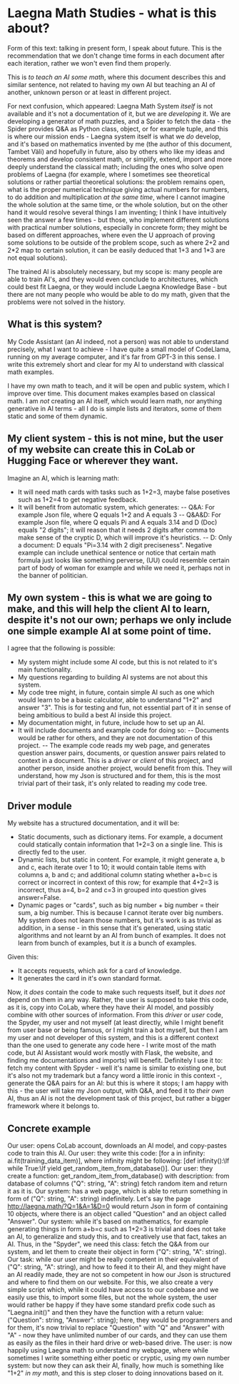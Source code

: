 # Laegna Math Studies - what is this about?
Form of this text: talking in present form, I speak about future. This is the recommendation that we don't change time forms in each document after each iteration, rather we won't even find them properly.

This is *to teach an AI some math*, where this document describes this and similar sentence, not related to having my own AI but teaching an AI of another, unknown person or at least in different project.

For next confusion, which appeared: Laegna Math System *itself* is not available and it's not a documentation of it, but we are *developing* it. We are developing a generator of math puzzles, and a Spider to fetch the data - the Spider provides Q&A as Python class, object, or for example tuple, and this is where our mission ends - Laegna system itself is what we *do* develop, and it's based on mathematics invented by me (the author of this document, Tambet Väli) and hopefully in future, also by others who like my ideas and theorems and develop consistent math, or simplify, extend, import and more deeply understand the classical math; including the ones who solve open problems of Laegna (for example, where I sometimes see theoretical solutions or rather partial theoretical solutions: the problem remains open, what is the proper numerical technique giving actual numbers for numbers, to do addition and multiplication *at the same time*, where I cannot imagine the whole solution at the same time, or the whole solution, but on the other hand it would resolve several things I am inventing; I think I have intuitively seen the answer a few times - but those, who implement different solutions with practical number solutions, especially in concrete form; they might be based on different approaches, where even the U approach of proving some solutions to be outside of the problem scope, such as where 2+2 and 2*2 map to certain solution, it can be easily deduced that 1+3 and 1\*3 are not equal solutions).

The trained AI is absolutely necessary, but my scope is: many people are able to train AI's, and they would even conclude to architectures, which could best fit Laegna, or they would include Laegna Knowledge Base - but there are not many people who would be able to do my math, given that the problems were not solved in the history.

## What is this system?
My Code Assistant (an AI indeed, not a person) was not able to understand precisely, what I want to achieve - I have quite a small model of CodeLlama, running on my average computer, and it's far from GPT-3 in this sense. I write this extremely short and clear for my AI to understand with classical math examples.

I have my own math to teach, and it will be open and public system, which I improve over time. This document makes examples based on classical math. I am *not* creating an AI itself, which would learn math, nor anything generative in AI terms - all I do is simple lists and iterators, some of them static and some of them dynamic.

## My client system - this is not mine, but the user of my website can create this in CoLab or Hugging Face or wherever they want.

Imagine an AI, which is learning math:
- It will need math cards with tasks such as 1+2=3, maybe false posetives such as 1+2=4 to get negative feedback.
- It will benefit from automatic system, which generates:
-- Q&A: For example Json file, where Q equals 1+2 and A equals 3
-- Q&A&D: For example Json file, where Q equals Pi and A equals 3.14 and D (Doc) equals "2 digits"; it will reason that it needs 2 digits after comma to make sense of the cryptic D, which will improve it's heuristics.
-- D: Only a document: D equals "Pi=3.14 with 2 digit preciseness". Negative example can include unethical sentence or notice that certain math formula just looks like something perverse, (UU) could resemble certain part of body of woman for example and while we need it, perhaps not in the banner of politician.

## My own system - this is what we are going to make, and this will help the client AI to learn, despite it's not our own; perhaps we only include one simple example AI at some point of time.

I agree that the following is possible:
- My system might include some AI code, but this is not related to it's main functionality.
- My questions regarding to building AI systems are not about this system.
- My code tree might, in future, contain simple AI such as one which would learn to be a basic calculator, able to understand "1+2" and answer "3". This is for testing and fun, not essential part of it in sense of being ambitious to build a best AI inside this project.
- My documentation might, in future, include how to set up an AI.
- It will include documents and example code for doing so:
-- Documents would be rather for others, and they are not documentation of this project.
-- The example code reads my web page, and generates question answer pairs, documents, or question answer pairs related to context in a document. This is a *driver* or *client* of this project, and another person, inside another project, would benefit from this. They will understand, how my Json is structured and for them, this is the most trivial part of their task, it's only related to reading my code tree.

## Driver module

My website has a structured documentation, and it will be:
- Static documents, such as dictionary items. For example, a document could statically contain information that 1+2=3 on a single line. This is directly fed to the user.
- Dynamic lists, but static in content. For example, it might generate a, b and c, each iterate over 1 to 10; it would contain table items with columns a, b and c; and additional column stating whether a+b=c is correct or incorrect in context of this row; for example that 4+2=3 is incorrect, thus a=4, b=2 and c=3 in grouped into question gives answer=False.
- Dynamic pages or "cards", such as big number + big number = their sum, a big number. This is because I cannot iterate over big numbers. My system does not learn those numbers, but it's work is as trivial as addition, in a sense - in this sense that it's generated, using static algorithms and not learnt by an AI from bunch of examples. It does not learn from bunch of examples, but it *is* a bunch of examples.

Given this:
- It accepts requests, which ask for a card of knowledge.
- It generates the card in it's own standard format.

Now, it *does* contain the code to make such requests itself, but it *does not* depend on them in any way. Rather, the user is supposed to take this code, as it is, copy into CoLab, where they have their AI model, and possibly combine with other sources of information. From this *driver* or *user* code, the Spyder, my user and not myself (at least directly, while I might benefit from user base or being famous, or I might train a bot myself, but then I am my user and not developer of this system, and this is a different context than the one used to generate any code here - I write most of the math code, but AI Assistant would work mostly with Flask, the website, and finding me documentations and imports) will benefit. Definitely I use it to: fetch my content with Spyder - well it's name is similar to existing one, but it's also not my trademark but a fancy word a little ironic in this context -, generate the Q&A pairs for an AI: but this is where it stops; I am happy with this - the user will take my Json output, with Q&A, and feed it to *their own* AI, thus an AI is not the development task of this project, but rather a bigger framework where it belongs to.

## Concrete example

Our user: opens CoLab account, downloads an AI model, and copy-pastes code to train this AI.
Our user: they write this code: [for a in infinity: ai.fit(training_data_item)], where infinity might be following: [def infinity():\lf while True:\lf  yield get_random_item_from_database()].
Our user: they create a function: get_random_item_from_database() with description: from database of columns ("Q": string, "A": string) fetch random item and return it as it is.
Our system: has a web page, which is able to return something in form of ("Q": string, "A": string) indefinitely. Let's say the page http://laegna.math/?Q=1&A=1&D=0 would return Json in form of containing 10 objects, where there is an object called "Question" and an object called "Answer".
Our system: while it's based on mathematics, for example generating things in form a+b=c such as 1+2=3 is trivial and does not take an AI, to generalize and study this, and to creatively use that fact, takes an AI. Thus, in the "Spyder", we need this class: fetch the Q&A from our system, and let them to create their object in form ("Q": string, "A": string).
Our task: while our user might be really competent in their equivalent of ("Q": string, "A": string), and how to feed it to their AI, and they might have an AI readily made, they are not so competent in how our Json is structured and where to find them on our website. For this, we also create a very simple script which, while it could have access to our codebase and we easily use this, to import some files, but not the whole system, the user would rather be happy if they have some standard prefix code such as "Laegna.init()" and then they have the function with a return value: ("Question": string, "Answer": string); here, they would be programmers and for them, it's now trivial to replace "Question" with "Q" and "Answer" with "A" - now they have unlimited number of our cards, and they can use them as easily as the files in their hard drive or web-based drive.
The user: is now happily using Laegna math to understand my webpage, where while sometimes I write something either poetic or cryptic, using my own number system: but now they can ask their AI, finally, how much is something like "1+2" _in my math_, and this is step closer to doing innovations based on it.